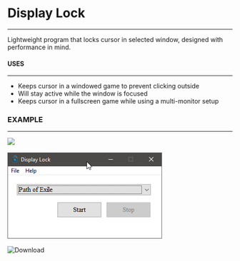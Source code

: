 # Display Lock
---------------------
Lightweight program that locks cursor in selected window, designed with performance in mind.

#### USES
-----------------
- Keeps cursor in a windowed game to prevent clicking outside
- Will stay active while the window is focused
- Keeps cursor in a fullscreen game while using a multi-monitor setup

### EXAMPLE
---------------
![](/res/example.gif)

![](/res/displayLock-preview.png)

![Download](https://github.com/idietmoran/Display-Lock/releases/)
